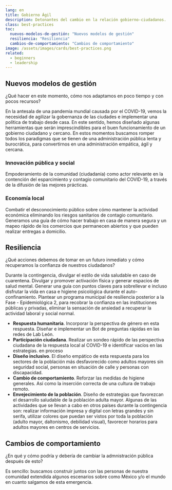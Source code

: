 ```yaml
---
lang: en
title: Gobierno Ágil
description: Detonantes del cambio en la relación gobierno-ciudadanos.
class: best-practices
toc:
  nuevos-modelos-de-gestión: "Nuevos modelos de gestión"
  resiliencia: "Resiliencia"
  cambios-de-comportamiento: "Cambios de comportamiento"
image: /assets/images/cards/best-practices.png
related:
  - beginners
  - leadership
---
```


## Nuevos modelos de gestión

¿Qué hacer en este momento, cómo nos adaptamos en poco tiempo y con pocos recursos?

En la antesala de una pandemia mundial causada por el COVID-19, vemos la necesidad de agilizar la gobernanza de las ciudades e implementar una política de trabajo desde casa. En este sentido, hemos diseñado algunas herramientas que serán imprescindibles para el buen funcionamiento de un gobierno ciudadano y cercano. En estos momentos buscamos romper todos los paradigmas que se tienen de una administración pública lenta y burocrática, para convertirnos en una administración empática, ágil y cercana.


### Innovación pública y social

Empoderamiento de la comunidad (ciudadanía) como actor relevante en la contención del esparcimiento y contagio comunitario del COVID-19, a través de la difusión de las mejores prácticas.

### Economía local

Combatir el desconocimiento público sobre cómo mantener la actividad económica eliminando los riesgos sanitarios de contagio comunitario. Generamos una guía de cómo hacer trabajo en casa de manera segura y un mapeo rápido de los comercios que permanecen abiertos y que pueden realizar entregas a domicilio.

## Resiliencia

¿Qué acciones debemos de tomar en un futuro inmediato y cómo recuperamos la confianza de nuestros ciudadanos?

Durante la contingencia, divulgar el estilo de vida saludable en caso de cuarentena. Divulgar y promover activación física y generar espacios de salud mental. Generar una guía con puntos claves para sobrellevar e incluso disfrutar la vida en casa e higiene psicológica durante el auto-confinamiento. Plantear un programa municipal de resiliencia posterior a la Fase - Epidemiológica 2, para recobrar la confianza en las instituciones públicas y privadas, eliminar la sensación de ansiedad a recuperar la actividad laboral y social normal.

- **Respuesta humanitaria**. Incorporar la perspectiva de género en esta respuesta. Diseñar e implementar un Bot de preguntas rápidas en las redes de Lab León.
- **Participación ciudadana**. Realizar un sondeo rápido de las perspectiva ciudadana de la respuesta local al COVID-19 e identificar vacíos en las estrategias.  en proceso
- **Diseño inclusivo**. El diseño empático de esta respuesta para los sectores de la población más desfavorecido como adultos mayores sin seguridad social, personas en situación de calle y personas con discapacidad.
- **Cambio de comportamiento**. Reforzar las medidas de higiene generales. Así como la inserción correcta de una cultura de trabajo remoto.
- **Envejecimiento de la población**. Diseño de estrategias que favorezcan el desarrollo saludable de la población adulta mayor. Algunas de las actividades que se llevan a cabo en otros países durante la contingencia son: realizar información impresa y digital con letras grandes y sin serifa, utilizar colores que puedan ser vistos por toda la población (adulto mayor, daltonismo, debilidad visual), favorecer horarios para adultos mayores en centros de servicios.

## Cambios de comportamiento

¿En qué y cómo podría y debería de cambiar la admnistración pública después de esto?

Es sencillo: buscamos construir juntos con las personas de nuestra comunidad extendida algunos escenarios sobre como México y/o el mundo en cuanto salgamos de esta emergencia.
